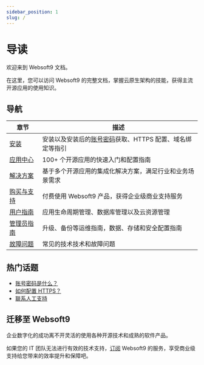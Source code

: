```yaml
---
sidebar_position: 1
slug: /
---
```


# 导读

欢迎来到 Websoft9 文档。

在这里，您可以访问 Websoft9 的完整文档，掌握云原生架构的技能，获得主流开源应用的使用知识。  

## 导航

| 章节              | 描述                                                     |
| ----------------- | -------------------------------------------------------- |
| [安装](./install) | 安装以及安装后的[账号密码](./user/credentials)获取、HTTPS 配置、域名绑定等指引 |
| [应用中心](./apps) |  100+ 个开源应用的快速入门和配置指南  |
| [解决方案](./solution)  |    基于多个开源应用的集成化解决方案，满足行业和业务场景需求  |
| [购买与支持](./business)   |  付费使用 Websoft9 产品，获得企业级商业支持服务 |
| [用户指南](./administrator)   |  应用生命周期管理、数据库管理以及云资源管理  |
| [管理员指南](./administrator)   |  升级、备份等运维指南，数据、存储和安全配置指南  |
| [故障问题](./faq)        |    常见的技术技术和故障问题   |

## 热门话题

* [账号密码是什么？](./user/credentials)
* [如何配置 HTTPS？](./administrator/domain_https)
* [联系人工支持](./helpdesk)

## 迁移至 Websoft9

企业数字化的成功离不开灵活的使用各种开源技术和成熟的软件产品。  

如果您的 IT 团队无法进行有效的技术支持，[订阅](./buy/subscription) Websoft9 的服务，享受商业级支持给您带来的效率提升和保障吧。  
